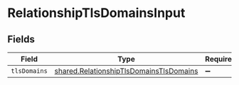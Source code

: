 # RelationshipTlsDomainsInput


## Fields

| Field                                                                                              | Type                                                                                               | Required                                                                                           | Description                                                                                        |
| -------------------------------------------------------------------------------------------------- | -------------------------------------------------------------------------------------------------- | -------------------------------------------------------------------------------------------------- | -------------------------------------------------------------------------------------------------- |
| `tlsDomains`                                                                                       | [shared.RelationshipTlsDomainsTlsDomains](../../models/shared/relationshiptlsdomainstlsdomains.md) | :heavy_minus_sign:                                                                                 | N/A                                                                                                |